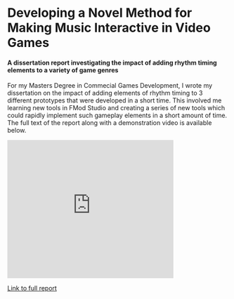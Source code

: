 # Developing a Novel Method for Making Music Interactive in Video Games

#### A dissertation report investigating the impact of adding rhythm timing elements to a variety of game genres

For my Masters Degree in Commecial Games Development, I wrote my dissertation on the impact of adding elements of rhythm timing to 3 different prototypes that were developed in a short time. This involved me learning new tools in FMod Studio and creating a series of new tools which could rapidly implement such gameplay elements in a short amount of time. The full text of the report along with a demonstration video is available below.

<iframe width="75%" height="315" src="https://www.youtube.com/embed/phv3Omu0UOo?si=uJmMYB06TGwbfo9w" title="YouTube video player" frameborder="0" allow="accelerometer; autoplay; clipboard-write; encrypted-media; gyroscope; picture-in-picture; web-share" referrerpolicy="strict-origin-when-cross-origin" allowfullscreen></iframe>


[Link to full report](https://drive.google.com/file/d/12EC0Sl4YgX6vE97eNEVKOSDABSFpuv22/view?usp=sharing)